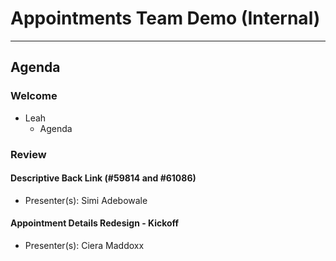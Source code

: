 # Appointments Team Demo (Internal) 

---

## Agenda

### Welcome

- Leah 
  - Agenda

### Review 

#### Descriptive Back Link (#59814 and #61086) 
  - Presenter(s): Simi Adebowale 

#### Appointment Details Redesign - Kickoff 
  - Presenter(s): Ciera Maddoxx 



